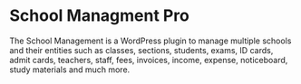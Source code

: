 
# School Managment Pro

The School Management is a WordPress plugin to manage multiple schools and their entities such as classes, sections, students, exams, ID cards, admit cards, teachers, staff, fees, invoices, income, expense, noticeboard, study materials and much more.

